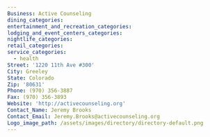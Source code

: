 ```yaml
---
Business: Active Counseling
dining_categories:
entertainment_and_recreation_categories:
lodging_and_event_centers_categories:
nightlife_categories:
retail_categories:
service_categories:
  - health
Street: '1220 11th Ave #300'
City: Greeley
State: Colorado
Zip: '80631'
Phone: (970) 356-3887
Fax: (970) 356-3893
Website: 'http://activecounseling.org'
Contact_Name: Jeremy Brooks
Contact_Email: Jeremy.Brooks@activecounseling.org
Logo_image_path: /assets/images/directory/directory-default.png
---
```




